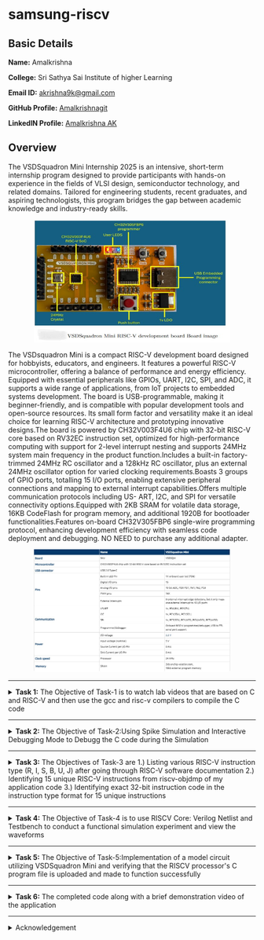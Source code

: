 # samsung-riscv

##  Basic Details

**Name:** Amalkrishna

**College:** Sri Sathya Sai Institute of higher Learning

**Email ID:** akrishna9k@gmail.com  

**GitHub Profile:** [Amalkrishnagit](https://github.com/Amalkrishnagit)

**LinkedIN Profile:** [Amalkrishna AK](https://www.linkedin.com/in/amalkrishna-ak)

## Overview
The VSDSquadron Mini Internship 2025 is an intensive, short-term internship program designed to provide participants with hands-on experience in the fields of VLSI design, semiconductor technology, and related domains. Tailored for engineering students, recent graduates, and aspiring technologists, this program bridges the gap between academic knowledge and industry-ready skills.

 <p align="center">
	 <img width="400" height="250" src="Overview/1.jpeg">
	 
</p>

The VSDsquadron Mini is a compact RISC-V development board designed for hobbyists, educators, and engineers. It features a powerful RISC-V microcontroller, offering a balance of performance and energy efficiency. Equipped with essential peripherals like GPIOs, UART, I2C, SPI, and ADC, it supports a wide range of applications, from IoT projects to embedded systems development. The board is USB-programmable, making it beginner-friendly, and is compatible with popular development tools and open-source resources. Its small form factor and versatility make it an ideal choice for learning RISC-V architecture and prototyping innovative designs.The board is powered by CH32V003F4U6 chip with 32-bit RISC-V core based on RV32EC instruction set, optimized for high-performance computing with support for 2-level interrupt nesting and supports 24MHz system main frequency in the product function.Includes a built-in factory-trimmed 24MHz RC oscillator and a 128kHz RC oscillator, plus an external 24MHz oscillator option for varied clocking requirements.Boasts 3 groups of GPIO ports, totalling 15 I/O ports, enabling extensive peripheral connections and mapping to external interrupt capabilities.Offers multiple communication protocols including US- ART, I2C, and SPI for versatile connectivity options.Equipped with 2KB SRAM for volatile data storage, 16KB CodeFlash for program memory, and additional 1920B for bootloader functionalities.Features on-board CH32V305FBP6 single-wire programming protocol, enhancing development efficiency with seamless code deployment and debugging. NO NEED to purchase any additional adapter.
 <p align="center">
	 <img width="400" height="250" src="Overview/2.jpeg">
	 
</p>


-------------------------------------------------

<details>
<summary><b>Task 1:</b> The Objective of Task-1 is to watch lab videos that are based on C and RISC-V and then use the gcc and risc-v compilers to compile the C code</summary>

### C Language based LAB
We have to follow the given steps to compile any **.c** file in our machine:  
1. Open the bash terminal and locate to the directory where you want to create your file. Then run the following command:

	```
	gedit sum.c or leafpad sum1ton.c
	```  
2. This will open the editor and allows you to write into the file that you have created. You have to write the C code of printing the sum of n numbers. Once you are done with your code, save your file, and then close the editor.

Installing Leafpad editor
 ![1 Installing Leafpad editor](https://github.com/user-attachments/assets/cf0d0b1f-2648-497f-8e25-4988b0ed6498)

 ![2 ILE 2](https://github.com/user-attachments/assets/c3880c81-035f-4148-8f83-11773a7a1025)

Creating a file named "sum1ton.c"

 ![3](https://github.com/user-attachments/assets/66d37427-0388-4628-a0df-5c79066dd790)

A C-programme is written to find the sum of numbers from 1 to n, and the programme is executed.
 ![4](https://github.com/user-attachments/assets/2c8e884c-3864-416b-aaab-07542628cb0f)

4. To the C code on your terminal, run the following command:

	```
	gcc sum.c/gcc sum1ton.c
	./a.out
	```
### C Code compiled on gcc Compiler:

 The programme is then compiled using the gcc compiler.

 ![5 2 Calling out the programme](https://github.com/user-attachments/assets/70a4ad2d-5a52-473b-a96d-90cf4546d541)



 ![4 2 Compiling the program](https://github.com/user-attachments/assets/d3850517-d8e3-4831-8ad1-f5a0dd0da041)


Cross-verification of the output of the programme.

 ![5 confirming](https://github.com/user-attachments/assets/101136e5-5033-4b38-b643-5cc9837168ff)


Updating the written programme to start a new command in the next line.


 ![6 Updating the programme](https://github.com/user-attachments/assets/40454273-9f46-4c57-b2cc-5c179b2fe81f)

We can see that the next command starts in a new line.
 ![7 The next command starts in a new line](https://github.com/user-attachments/assets/56b8c3eb-19ba-43c0-adbd-3e20518fb912)

Playing around with the programme.

 ![8 Playing Around](https://github.com/user-attachments/assets/96f30490-8836-460c-8a9f-b03cf6a4f1f7)


 ![8 2](https://github.com/user-attachments/assets/d162f5f6-db17-48c7-af3b-9c71d372caec)

Renaming the written programme from sum1ton.c to lab1sum1ton.c via the terminal.

 ![9 Renaming a file](https://github.com/user-attachments/assets/12edf1f1-bf72-4bb9-8d99-81ee255a26db)

The clear screen command -clear.
 ![10 Clear sreen](https://github.com/user-attachments/assets/604a9394-ce6c-472b-a74c-36aa88bc9e7b)
 

### Compiled C output:
 
Compiling the written programme using Risc-V compiler.
 ![11 compiling using RISCv compiler](https://github.com/user-attachments/assets/39d69293-072b-4060-ba6c-f1afd251bb10)


The objectdump command is employed , and filtered out the main section which was found to have 17 instructions.
 ![12 objdump](https://github.com/user-attachments/assets/8136f9dd-ca4e-49ff-8777-ae04bc5e432f)

Cross-verification of the number of instructions.
 ![13 main section](https://github.com/user-attachments/assets/e4d77596-1eef-4d7a-92ba-2361798d9647)


 ![14 we have 17 instructions](https://github.com/user-attachments/assets/f826a5d3-5647-4ae0-8c2d-5dc2884818cd)
### RISCV based LAB
We have to do the same compilation of our code but this time using RISCV gcc compiler. Follow the given steps:  
1. Open the terminal and run the given command:  

	```
	cat sum1ton.c
	```
### Cat Command:


2. Using the **cat** command, the entire C code will be displayed on the terminal. Now run the following command to compile the code in riscv64 gcc compiler:  

	```
	riscv64-unknown-elf-gcc -O1 -mabi=lp64 -march=rv64i -o sum1ton.o sum1ton.c
	```
3. Open a new terminal and run the given command:    

	```
	riscv64-unknown-elf-objdump -d sum1ton.o
	```
### Objdump using -O1 format:


4. Open the previous tab and run the following command to compile the code in riscv64 gcc compiler:  

	```
	riscv64-unknown-elf-gcc -Ofast -mabi=lp64 -march=rv64i -o sum1ton.o sum1ton.c
	```

5. Open a new terminal and run the given command:    

	```
	riscv64-unknown-elf-objdump -d sum1ton.o
	```
### Objdump using -Ofast format:

Changing the **option** fron **-O1 to -Ofast**
 ![15  Ofast](https://github.com/user-attachments/assets/7cf89e78-34eb-4d7d-8343-f732ad28e43f)

The number of instructions reduced from 17 to 13 under the -main section.

 ![15 2](https://github.com/user-attachments/assets/193fb232-633d-4539-a908-fc939eb327b7)

Check my [SSSIHL_Roadshow](https://github.com/Amalkrishnagit/SSSIHL_Roadshow)repository for a detailed explanation on the commands used above.

</details>

-------------------------------------------------

<details>
<summary><b>Task 2:</b> The Objective of Task-2:Using Spike Simulation and Interactive Debugging Mode to Debugg the C code during the Simulation</summary> 

### What is SPIKE in RISCV?
> * A RISC-V ISA is a simulator, enabling the testing and analysis of RISC-V programs without the need for actual hardware.  
> * Spike is a free, open-source C++ simulator for the RISC-V ISA that models a RISC-V core and cache system. It can be used to run programs and a Linux kernel, and can be a starting point for running software on a RISC-V target.    
  
### What is pk (Proxy Kernel)?  
> * The RISC-V Proxy Kernel, pk , is a lightweight application execution environment that can host statically-linked RISC-V ELF binaries.  
> * A Proxy Kernel in the RISC-V ecosystem simplifies the interaction between complex hardware and the software running on it, making it easier to manage, test, and develop software and hardware projects.  

### Testing the SPIKE Simulator  
The target is to run the ```sum1ton.c``` code using both ```gcc compiler``` and ```riscv compiler```, and both of the compiler must display the same output on the terminal. So to compile the code using **gcc compiler**, use the following command:  
```
gcc sum1ton.c  
./a.out
```
And to compile the code using **riscv compiler**, use the following command:  
```
spike pk sum1ton.o
```  
#### Spike Simulation:
 <p align="center">
  <img width="800" height="500" src="/Task-2/1.PNG">
</p>

#### Following are the snapshots of RISCV Objdump with **-O1** and **-Ofast** options  
  
#### Objdump in -O1:

```
riscv64-unknown-elf-gcc -O1 -mabi=lp64 -march=rv64i -o sum1ton.o sum1ton.c
```

 <p align="center">
  <img width="800" height="500" src="/Task-2/2-open objdump.PNG">
</p>
  
#### Objdump in -Ofast:

```
riscv64-unknown-elf-gcc -Ofast -mabi=lp64 -march=rv64i -o sum1ton.o sum1ton.c
```
 

#### Debugging the Assembly Language Program of  ```sum1ton.c```  
* Open the **Objdump** of code by using the following command  
```
riscv64-unknown-elf-objdump -d sum1ton.o | less  
```
* Open the debugger in another terminal by using the following command  
```
spike -d pk sum1ton.o
```
* The debugger will be opened in the terminal. Now, debugging operations can be performed as shown in the following snapshot.

#### Debugging:
 <p align="center">
  <img width="800" height="500" src="Task-2/3.PNG">
</p>
 <p align="center">
  <img width="800" height="500" src="/Task-2/4.PNG">
</p>
 <p align="center">
  <img width="800" height="500" src="/Task-2/4.1.PNG">
</p>
<p align="center">
  <img width="800" height="500" src="/Task-2/5.PNG">
</p>
<p align="center">
  <img width="800" height="500" src="/Task-2/5.1.PNG">
</p>
</details>

----------------------------------------

<details>
<summary><b>Task 3:</b>  The Objectives of Task-3 are 1.)  Listing various RISC-V instruction type (R, I, S, B, U, J) after going through RISC-V software documentation 2.) Identifying 15 unique RISC-V instructions from riscv-objdmp of my application code 3.) Identifying exact 32-bit instruction code in the instruction type format for 15 unique instructions</summary>

## WHAT IS RISC-V?
- RISC-V is an open-source instruction set architecture (ISA) that allows developers to create processors tailored for specific applications.
- RISC-V is based on reduced instruction set computer principles and is the fifth generation of processors built on this concept.
- RISC-V can also be understood as an alternative processor technology that is free and open-source, meaning you don't need to purchase a license to use it.

## INSTRUCTIONS FORMAT IN RISC-V
The instruction format of a processor dictates how machine language instructions are structured and organized for the processor to execute. Each instruction is composed of a series of 0s and 1s, with each segment containing information about the location and operation of data.  
There are six primary instruction formats in RISC-V:

1. R-format
2. I-format
3. S-format
4. B-format
5. U-format
6. J-format

#### RISCV Instruction Types

 <p align="center">
  <img width="800" height="500" src="/Task-3/Instuction types.PNG">
</p>

#### 1. R-type Instruction
In RV32, each instruction is 32 bits in size. R-type instructions perform operations on registers (not memory) and are used for various arithmetic and logical operations. The 32-bit instruction is divided into six fields:

 <p align="center">
  <img width="800" height="100" src="/Task-3/R.PNG">
</p>

- **opcode** (7 bits): Specifies the type of instruction.
- **rd** (5 bits): The destination register where the result of the operation is stored.
- **func3** (3 bits): Specifies the type of operation performed.
- **rs1, rs2** (5 bits each): Source registers used in the operation.
- **func7** (7 bits): Further specifies the operation.

#### 2. I-type Instruction
I-type instructions involve operations that use both registers and an immediate value (not memory). These instructions are used for immediate and load operations. The instruction format is as follows:

 <p align="center">
  <img width="800" height="100" src="/Task-3/I.PNG">
</p>

- **opcode** (7 bits): Specifies the type of instruction.
- **rd** (5 bits): The destination register for the result.
- **func3** (3 bits): Specifies the type of operation.
- **rs1** (5 bits): Source register.
- **imm[11:0]** (12 bits): A 12-bit signed immediate value used in the operation.

#### 3. S-type Instruction
S-type instructions are used for store operations where data is stored from a register to memory. The 32-bit instruction is divided as follows:

 <p align="center">
  <img width="800" height="100" src="/Task-3/S.PNG">
</p>

- **opcode** (7 bits): Specifies the type of instruction.
- **imm[11:5]** (7 bits) and **imm[4:0]** (5 bits): The 12-bit immediate value is split across two fields, specifying the store offset.
- **rs1** (5 bits): The register containing the data to store.
- **rs2** (5 bits): The register containing the address where data should be stored.
- **func3** (3 bits): Specifies the type of store (byte, half-word, or word).

#### 4. B-type Instruction
B-type instructions are used for conditional branching based on comparisons. The 32-bit instruction format is as follows:

 <p align="center">
  <img width="800" height="100" src="/Task-3/B.PNG">
</p>

- **opcode** (7 bits): Specifies the type of instruction.
- **imm[12]** (1 bit), **imm[10:5]** (6 bits), **imm[4:1]** (4 bits), and **imm[11]** (1 bit): These bits form the 12-bit signed immediate used for the branch offset.
- **rs1, rs2** (5 bits each): Source registers involved in the comparison.
- **func3** (3 bits): Defines the condition used for branching.

#### 5. U-type Instruction
U-type instructions are used to transfer an immediate value into the destination register. The format is simple and involves only two instructions: `LUI` and `AUIPC`.

 <p align="center">
  <img width="800" height="100" src="/Task-3/U.PNG">
</p>

- **opcode** (7 bits): Specifies the type of instruction.
- **rd** (5 bits): The destination register for the immediate value.
- **imm[19:0]** (20 bits): The 20-bit immediate value that is transferred to the destination register.

For example, the instruction `lui x15, 0x13579` would load the value `0x13579000` into the upper 20 bits of register `x15`.

#### 6. J-type Instruction
J-type instructions are used for jump operations. These instructions are often used for loops and branching to a specified memory location. The format is as follows:

 <p align="center">
  <img width="800" height="100" src="/Task-3/J.PNG">
</p>

- **opcode** (7 bits): Specifies the type of instruction.
- **imm[20]** (1 bit), **imm[10:1]** (10 bits), **imm[11]** (1 bit), and **imm[19:12]** (8 bits): These bits form the 20-bit signed immediate for the jump address.
- **rd** (5 bits): The destination register (used for return addresses).

## Commands for Extracting RISC-V Instructions
<details>
<summary>Commands</summary>
	
#### Compile the C program into a RISC-V ELF binary
```
riscv64-unknown-elf-gcc -march=rv32i -mabi=ilp32 -o sum1ton sum1ton.c
```

#### Generate a disassembly of the binary
```
riscv64-unknown-elf-objdump -d sum1ton > sum1ton.objdump
```

#### Display the main function's disassembly, with 30 lines of context
```
riscv64-unknown-elf-objdump -d sum1ton | grep -A 30 "<main>:"
```
<p align="center">
  <img width="800" height="500" src="/Task-3/1.PNG">
</p>

#### Filter for arithmetic and logical instructions: add, sub, and, or
```
riscv64-unknown-elf-objdump -d sum1ton | grep -E "add|sub|and|or"
```
<p align="center">
  <img width="800" height="500" src="/Task-3/2.PNG">
</p>

#### Filter for immediate arithmetic, load, and jump instructions: addi, lw, jalr
```
riscv64-unknown-elf-objdump -d sum1ton | grep -E "addi|lw|jalr"
```
<p align="center">
  <img width="800" height="500" src="/Task-3/3.PNG">
</p>

#### Filter for store and branch instructions: sw, beq, bne, blt, bge
```
riscv64-unknown-elf-objdump -d sum1ton | grep -E "sw|beq|bne|blt|bge"
```

#### Filter for control flow and address instructions: lui, auipc, jal
```
riscv64-unknown-elf-objdump -d sum1ton | grep -E "lui|auipc|jal"
```

#### Count occurrences of each unique instruction
```
riscv64-unknown-elf-objdump -d sum1ton | grep -o "\s\w\+\s" | sort | uniq -c
```
</details>

# Instructions with explaination
<details>
<summary>Now, let's analyse each instruction one by one</summary>
	
# RISC-V Instructions Explanation

This document provides a detailed explanation of the given RISC-V assembly instructions, including their types, functionality, and corresponding 32-bit representations.

### 1. `xor a5, a4, a5`
- **Type**: R-type  
- **Description**: Adds the values in `a4` and `a5`, and stores the result in `a5`.  
- **Fields**:  
  - **opcode**: 0110011  
  - **rs1**: a4 = 01110 
  - **rs2**: a5 = 01111
  - **rd**: a5 = 01111   
  - **func3**: 000  
  - **func7**: 0000000  
- **32-bit Instruction**: `0000000_01111_01110_000_01111_0110011`

---

### 2. `addi a5, a5, 1`
- **Type**: I-type  
- **Description**: Adds the immediate value `1` to the value in `a5`, and stores the result in `a5`.  
- **Fields**:  
  - **opcode**: 0010011  
  - **rd**: a5 = 01111  
  - **rs1**: a5 = 01111  
  - **imm**: 0000000000000001  
  - **func3**: 000  
- **32-bit Instruction**: `0000000000000001_01111_000_01111_0010011`

---

### 3. `sub a2, a2, a0`
- **Type**: R-type  
- **Description**: Subtracts the value in `a0` from the value in `a2`, and stores the result in `a2`.  
- **Fields**:  
  - **opcode**: 0110011  
  - **rd**: a2 = 01100
  - **rs1**: a2 = 01100
  - **rs2**: a0 = 01010  
  - **func3**: 000  
  - **func7**: 0100000  
- **32-bit Instruction**: `0100000_01010_01100_000_01100_0110011`

---

### 4. `and a5, a5, a4`
- **Type**: R-type  
- **Description**: Performs a bitwise AND operation between the values in `a5` and `a4`, and stores the result in `a5`.  
- **Fields**:  
  - **opcode**: 0110011  
  - **rd**: a5 = 01111
  - **rs1**: a5 = 01111  
  - **rs2**: a4 = 01110  
  - **func3**: 111  
  - **func7**: 0000000  
- **32-bit Instruction**: `0000000_01110_01111_111_01111_0110011`

---

### 5. `or a1, a1, a3`
- **Type**: R-type  
- **Description**: Performs a bitwise OR operation between the values in `a5` and `a6`, and stores the result in `a5`.  
- **Fields**:  
  - **opcode**: 0110011  
  - **rd**: a1 = 01011  
  - **rs1**: a1 =01011  
  - **rs2**: a3 = 01101  
  - **func3**: 110  
  - **func7**: 0000000  
- **32-bit Instruction**: `0000000_01101_01011_110_01011_0110011`

---

### 6. `xor a4, a7, a4`
- **Type**: R-type  
- **Description**: Performs a bitwise XOR operation between the values in `a7` and `a4`, and stores the result in `a4`.  
- **Fields**:  
  - **opcode**: 0110011  
  - **rd**: a4 = 01110 
  - **rs1**: a7 = 10001  
  - **rs2**: a4 = 01110 
  - **func3**: 100  
  - **func7**: 0000000  
- **32-bit Instruction**: `0000000_01110_10001_100_01110_0110011`

---

### 7. `lw a5, 16(sp)`
- **Type**: I-type  
- **Description**: Loads a word from the memory address obtained by adding `16` to the value in `sp`, and stores it in `a5`.  
- **Fields**:  
  - **opcode**: 0000011  
  - **rd**: a5 = 01111  
  - **rs1**: sp = 00010  
  - **imm**: 0000000000010000  
  - **func3**: 010  
- **32-bit Instruction**: `0000000000010000_00010_010_01111_0000011`

---

### 8. `sw a3, 16(sp)`
- **Type**: S-type  
- **Description**: Stores the value in `a3` at the memory address obtained by adding `16` to the value in `sp`.  
- **Fields**:  
  - **opcode**: 0100011  
  - **rs1**: sp = 00010  
  - **rs2**: a3 = 01101 
  - **imm**: 0000000 10000 
  - **func3**: 010  
- **32-bit Instruction**: `0000000_01101_00010_010_10000_0100011`

---

### 9. `beq s0, a2, 14650`
- **Type**: B-type  
- **Description**: Branches to the address offset `14650` if `s0` equals `a2`.  
- **Fields**:  
  - **opcode**: 1100011  
  - **rs1**: s0 = 01000  
  - **rs2**: a2 = 01100  
  - **imm**: 0 000011 1100 0  
  - **func3**: 000  
- **32-bit Instruction**:  `0_000011_01100_01000_000_1100_0_1100011`

---

### 10. `bne a1, a5, 145fc`
- **Type**: B-type  
- **Description**: Branches to the address offset `145fc` if `a1` does not equal `a5`.  
- **Fields**:  
  - **opcode**: 1100011  
  - **rs1**: a1 = 01011  
  - **rs2**: a5 = 01111  
  - **imm**: 1_111111_0100_1  
  - **func3**: 001  
- **32-bit Instruction**: `1_111111_01111_01011_001_0100_1_1100011`

---

### 11. `sll a7, a7, a2`
- **Type**: R-type  
- **Description**: Performs a logical left shift of `a7` by the number of positions specified in the lower bits of `a2`, and stores the result in `a7`.  
- **Fields**:  
  - **opcode**: 0110011  
  - **rd**: a7 = 10001 
  - **rs1**: a7 = 10001  
  - **rs2**: a2 = 01100  
  - **func3**: 001  
  - **func7**: 0000000  
- **32-bit Instruction**: `0000000_01100_10001_001_10001_0110011`

---

### 12. `lui a5, 0x80`
- **Type**: U-type  
- **Description**: Loads the value `0x80` into the upper 20 bits of `a5`.  
- **Fields**:  
  - **opcode**: 0110111  
  - **rd**: a5 = 01111
  - **imm**: 00000000000010000000  
- **32-bit Instruction**:  `00000000000010000000_01111_0110111`

---

### 13. `jal ra, 22a08`
- **Type**: J-type  
- **Description**: Jumps to the address offset `22a08` and stores the return address in `ra`.  
- **Fields**:  
  - **opcode**: 1101111  
  - **rd**: ra = 00001  
  - **imm**: 0_0110110110_0_00010000 
- **32-bit Instruction**: `00110110110000010000_00001_1101111`

---

### 14. `jalr a5`
- **Type**: I-type  
- **Description**: Jumps to the address specified in `a5` and stores the return address in `ra`.  
- **Fields**:  
  - **opcode**: 1100111  
  - **rd**: ra = 00001  
  - **rs1**: a5 = 01111  
  - **imm**: 000000000000  
  - **func3**: 000  
- **32-bit Instruction**: `000000000000_01111_000_00001_1100111`

---

### 15. `auipc a0, 0x1`
- **Type**: U-type  
- **Description**: Adds the immediate value `0x1` shifted left 12 bits to the current PC and stores the result in `a0`.  
- **Fields**:  
  - **opcode**: 0010111  
  - **rd**: a0 = 01010 
  - **imm**: 00000000000000000001  
- **32-bit Instruction**: `00000000000000000001_01010_0010111`
</details>

# Example Application with its Instructions
<details>
<summary>Given below is a simple C program that performs basic mathematical operations like addition, subtraction, multiplication, and division</summary>
	
```c
//C program

#include <stdio.h>

int main() {
    double num1, num2;
    
    // Taking input from the user
    printf("Enter two numbers: ");
    scanf("%lf %lf", &num1, &num2);

    // Performing mathematical operations
    double sum = num1 + num2;
    double difference = num1 - num2;
    double product = num1 * num2;
    double quotient = (num2 != 0) ? (num1 / num2) : 0; // Handling division by zero

    // Displaying results
    printf("\nResults:\n");
    printf("Sum: %.2lf\n", sum);
    printf("Difference: %.2lf\n", difference);
    printf("Product: %.2lf\n", product);
    
    if (num2 != 0) {
        printf("Quotient: %.2lf\n", quotient);
    } else {
        printf("Division by zero is not allowed.\n");
    }

    return 0;
}

```

 <p align="center">
  <img width="800" height="500" src="/Task-3/5.PNG">
</p>
</details>


<details>
<summary>Now, let's analyse each instruction one by one present in model application</summary>

### 1) `xor s0, a5, a1`
- **Type**: R-type  
- **Description**: Performs a bitwise XOR operation between the values in `a5` and `a1`, and stores the result in `s0`.  
- **Fields**:  
  - **opcode**: 0110011  
  - **rd**: s0 = 10010 
  - **rs1**: a5 = 01111  
  - **rs2**: a1 = 01011 
  - **func3**: 100  
  - **func7**: 0000000  
- **32-bit Instruction**: `0000000_01011_01111_100_01110_0110011`

----------------------------------------------

### 2) `addi a5, a5, 1`
* This is an I-type instruction used for adding an immediate value to a register.
* `a5` is both the source register (rs1) and the destination register (rd).
* The immediate value `1` is added to the value in register `a5` and the result is stored in `a5`.
* Opcode for `addi` = `0010011`
* rd = `a5` = `01111`
* rs1 = `a5` = `01111`
* imm = `1` = `000000000001`
* func3 = `000`

**32 bits instruction:** `000000000001_01111_000_01111_0010011`

----------------------------------------------

### 3) `beq a2, a0, 2472c`
* This is a B-type instruction used for conditional branching (branch if equal).
* If the values in registers `a2` and `a0` are equal, the program counter will jump to the specified offset (`2472c`).
* Opcode for `beq` = `1100011`
* rs1 = `a2` = `01100`
* rs2 = `a0` = `01010`
* imm = `2472c` = `0_001101_0100_0`
* func3 = `000`

**32 bits instruction:** `0001101_01010_01100_000_01000_1100011`

----------------------------------------------

### 4) `lw a5, -20(s0)`
* This is an I-type instruction used for loading a word from memory.
* The value at memory address `s0 - 20` (no offset) is loaded into register `a5`.
* Opcode for `lw` = `0000011`
* rd = `a5` = `01111`
* rs1 = `s0` = `01000`
* imm = `-20` = `111111101100`
* func3 = `010`

**32 bits instruction:** `111111101100_01000_010_01111_0000011`

----------------------------------------------

### 5) `bne t3, a5, 23450`
* This is a B-type instruction used for conditional branching (branch if not equal).
* If the values in registers `t3` and `a5` are not equal, the program counter will jump to the specified offset (`23450`).
* Opcode for `bne` = `1100011`
* rs1 = `t3` = `11100`
* rs2 = `a5` = `01111`
* imm = `23450` = `1_1111110_0010_1`
* func3 = `001`

**32 bits instruction:** `1111111_01111_11100_001_00101_1100011`

----------------------------------------------

### 6) `sub a5, a5, a0`
- **Type**: R-type  
- **Description**: Subtracts the value in `a0` from the value in `a5`, and stores the result in `a5`.  
- **Fields**:  
  - **opcode**: 0110011  
  - **rd**: a5 = 01111
  - **rs1**: a5 = 01111
  - **rs2**: a0 = 01100  
  - **func3**: 000  
  - **func7**: 0100000  
- **32-bit Instruction**: `0100000_01100_01111_000_01111_0110011`
  
----------------------------------------------

### 7) `or t3, t3, a6`
* This is an R-type instruction used for performing a bitwise OR operation between two registers.
* The values in registers `t3` and `a6` are bitwise OR’ed, and the result is stored in register `t3`.
* Opcode for `or` = `0110011`
* rd = `t3` = `11100`
* rs1 = `t3` = `11100`
* rs2 = `a6` = `10000`
* func3 = `110`
* func7 = `0000000`

**32 bits instruction:** `0000000_10000_11100_110_11100_0110011`

----------------------------------------------

### 8) `slli a2, a5, 0x1d`
* This is an I-type instruction used for shifting a register value left by an immediate number of bits.
* The value in register `a5` is shifted left by `0x1d` (29 in decimal), and the result is stored in register `a2`.
* Opcode for `slli` = `0010011`
* rd = `a2` = `01100`
* rs1 = `a5` = `01111`
* imm = `0x1d` = `000000011101`
* func3 = `001`

**32 bits instruction:** `000000011101_01111_001_01100_0010011`

----------------------------------------------

### 9) `sw a2, 20(sp)`
- **Type**: S-type  
- **Description**: Stores the value in `a2` at the memory address obtained by adding `20` to the value in `sp`.  
- **Fields**:  
  - **opcode**: 0100011  
  - **rs1**: sp = 00010  
  - **rs2**: a2 = 01100 
  - **imm**: 0000000 10100 
  - **func3**: 010  
- **32-bit Instruction**: `0000000_01100_00010_010_10100_0100011`
----------------------------------------------

### 10) `mv a0, a5`
* This is a pseudo-instruction that copies the value in `a5` to `a0`.
* It is equivalent to `addi a0, a5, 0`.
* Opcode for `addi` = `0010011`
* rd = `a0` = `01010`
* rs1 = `a5` = `01111`
* imm = `0` = `000000000000`
* func3 = `000`

**32 bits instruction:** `000000000000_01111_000_01010_0010011`

----------------------------------------------

### 11) `lui a5, 0x25`
* This is a U-type instruction used for loading an upper immediate value into a register.
* The value `0x25` is loaded into the upper 20 bits of register `a5`.
* Opcode for `lui` = `0110111`
* rd = `a5` = `01111`
* imm = `0x25` = `000000000000001000101`

**32 bits instruction:** `00000000000000100101_01111_0110111`

----------------------------------------------

### 12) `jal ra, 10420`
* This is a J-type instruction used for performing a jump and link operation.
* The program counter is updated by the immediate value (`10420`), and the return address is stored in `ra`.
* Opcode for `jal` = `1101111`
* rd = `ra` = `00001`
* imm = `10420` = `0_0100111100_0_00000000`

**32 bits instruction:** `00100111100000000000_00001_1101111`

----------------------------------------------

### 13) `and a5, a5, a2`
* All the arithmetic and logical operations are performed using R-type instruction format, hence this instruction belongs to R-type instruction set.  
* a5 is the destination register that will hold the value of a5 & a2, means performing AND operation bit by bit.  
* Opcode for AND = 0110011  
* rd = a5 = 01111  
* rs1 = a5 = 01111  
* rs2 = a2 = 01100 
* func3 = 111  
* func7 = 0000000  

**32 bits instruction :** `0000000_01100_01111_111_01111_0110011`

----------------------------------------------

### 14) `beqz t6, 23c79`
* This is a B-type instruction used for conditional branching (branch if equal to zero).
* If the value in register `t6` is zero, the program counter will jump to the specified offset (`23c79`).
* Opcode for `beqz` = `1100011`
* rs1 = `t6` = `11111`
* rs2 = `x0` = `00000`
* imm = `23c79` = `0_000000_0100_0`
* func3 = `000`

**32 bits instruction:** `0000000_00000_11111_000_01000_1100011`

</details>

</details>

----------------------------------------------

<details>
<summary><b>Task 4:</b> The Objective of Task-4 is to use RISCV Core: Verilog Netlist and Testbench to conduct a functional simulation experiment and view the waveforms</summary>  
<br>

>***NOTE:** Since this research internship does not include building the RISCV architecture or writing its testbench, we will utilize the pre-existing Verilog code and testbench. The following GitHub repository was used as a reference  : [iiitb_rv32i](https://github.com/vinayrayapati/rv32i/)*    
  
### Steps to perform functional simulation of RISCV 
1. download the ```iiitb_rv32i.v``` and ```iiitb_rv32i_tb.v``` files from
https://github.com/vinayrayapati/rv32i/
3. Create a new directory with your name ```mkdir <your_name>```
4. Copy the files ```iiitb_rv32i.v``` and ```iiitb_rv32i_tb.v``` to this directory
  
  
5. To run and simulate the verilog code, enter the following command:  
	```
	$ iverilog -o iiitb_rv32i iiitb_rv32i.v iiitb_rv32i_tb.v
	$ ./iiitb_rv32i
	```
6. To see the simulation waveform in GTKWave, enter the following command:
	```
	$ gtkwave iiitb_rv32i.vcd
	```

 <p align="center">
  <img width="800" height="500" src="/Task-4/1.PNG">
</p>

7. The following window will appear when GTKWave opens 

 <p align="center">
  <img width="800" height="500" src="/Task-4/2.GTK.PNG">
</p>
 
Every instruction in the provided verilog file is hard-coded, as seen in the picture below. Hard-coded indicates that each instruction has been hard-coded according to the designer's own pattern rather than adhering to the RISCV specifications bit pattern. As a result, the 32-bit instruction we produced in Task 3 will not correspond to the specified instruction.  
  
 <p align="center">
  <img width="800" height="500" src="/Task-4/3.Hard coded Instructions.PNG">
</p>
  
#### The following table shows the differences between standard RISCV ISA and the Instruction Set given in the reference repository:  


|  **Operation**  |  **Standard RISCV ISA**  |  **Hardcoded ISA**  |  
|  :----:  |  :----:  |  :----:  |  
|  ADD R6, R2, R1  |  32'h00110333  |  32'h02208300  |  
|  SUB R7, R1, R2  |  32'h402083b3  |  32'h02209380  |  
|  AND R8, R1, R3  |  32'h0030f433  |  32'h0230a400  |  
|  OR R9, R2, R5  |  32'h005164b3  |  32'h02513480  |  
|  XOR R10, R1, R4  |  32'h0040c533  |  32'h0240c500  |  
|  SLT R1, R2, R4  |  32'h0045a0b3  |  32'h02415580  |  
|  ADDI R12, R4, 5  |  32'h004120b3  |  32'h00520600  |  
|  BEQ R0, R0, 15  |  32'h00000f63  |  32'h00f00002  |  
|  SW R3, R1, 2  |  32'h0030a123  |  32'h00209181  |  
|  LW R13, R1, 2  |  32'h0020a683  |  32'h00208681  |  
|  SRL R16, R14, R2  |  32'h0030a123  |  32'h00271803  |
|  SLL R15, R1, R2  |  32'h002097b3  |  32'h00208783  |  
	 

#### *Analysing the Output Waveform of various instructions that we have covered in TASK-2*  

**```Instruction 1: ADD R6, R2, R1```**

<p align="center">
  <img width="500" src="/Task-4/ADD.PNG">
</p>

---

**```Instruction 2: SUB R7, R1, R2```**

<p align="center">
  <img width="500" src="/Task-4/SUB.PNG">
</p>

---

**```Instruction 3: AND R8, R1, R3```**

<p align="center">
  <img width="500" src="/Task-4/AND.PNG">
</p>

---

**```Instruction 4: OR R9, R2, R5```**

<p align="center">
  <img width="500" src="/Task-4/OR.PNG">
</p>

---

**```Instruction 5: XOR R10, R1, R4```**

<p align="center">
  <img width="500" src="/Task-4/XOR.PNG">
</p>

---

**```Instruction 6: SLT R11, R2, R4```**

<p align="center">
  <img width="500" src="/Task-4/SLT.PNG">
</p>

---

**```Instruction 7: ADDI R12, R4, 5```**

<p align="center">
  <img width="500" src="/Task-4/ADDI.PNG">
</p>

---

**```Instruction 8: BEQ R0, R0, 15```**

<p align="center">
  <img width="500" src="/Task-4/BEQ.PNG">
</p>

---

**```Instruction 9: SW R3, R1, 2```**

<p align="center">
  <img width="500" src="/Task-4/SW.PNG">
</p>

---

**```Instruction 10: LW R13, R1, 2```**

<p align="center">
  <img width="500" src="/Task-4/LW.PNG">
</p>

</details>  

-----------------------------------

<details>
<summary><b>Task 5:</b> The Objective of Task-5:Implementation of a model circuit utilizing VSDSquadron Mini and verifying that the RISCV processor's C program file is uploaded and made to function successfully</summary> 

# Motion Detector System

## Overview
This C program is designed for a CH32V003 RISC-V Processor to control an LED and a buzzer based on the output from an Infrared  sensor (HW-201).
## Components Required
 * **VSD Squadron Mini (Microcontroller)**
 * **IR Sensor (HW-201**)
 * **Buzzer (Active or passive)**
 * **LED (Indicator for motion detection)**
 * **Resistors:
   330Ω (For LED protection)**,10kΩ (Pull-down resistor for PIR sensor)
 * Capacitor: 100µF/16V electrolytic capacitor (Noise filtering for PIR sensor)
 * **Breadboard & Jumper Wires**
 * **5V Power Supply or USB Cable (for microcontroller)**

## System Specifications
### CH32V003 RISC-V Processor
- Voltage: 1.8V to 3.6V
- Communication Protocols: I2C, SPI, UART
- GPIO Pins: Configurable for interfacing with external devices

### HW-201 IR Sensor

- Detection Method: Infrared reflection (reflects IR off objects)
- Detection Range: 2cm - 30cm (adjustable via potentiometer)
- Detection Angle: ~35°
- Response Time: Fast (~1ms)
- Operating Voltage: 3.3V - 5V (compatible with CH32V00x, STM32, ESP32, Arduino)
- Output Signal: Digital (HIGH = No object, LOW = Object detected)
- Output Voltage: 0V (LOW) / VCC (HIGH)
- Power Consumption: ≤20mA
- IR Sensor Pin	Microcontroller Connection
- VCC	3.3V or 5V (MCU Power)
- OUT	Digital Input Pin (GPIO/Interrupt)
- GND	Ground (Common with MCU)
- Use a 10kΩ pull-down resistor on the OUT pin for reliable readings.
- Place a 0.1µF capacitor across VCC-GND to reduce noise.
<p align="center">
 <img width="500" src="/Task-5/IMG 1.JPG">
</p>

## Circuit Connections
<p align="center">
 <img width="500" src="/Task-5/CIRCUIT 1.JPG">
</p>

### Connections:

- Output Pin of IR connected to PD2 Of VSDSquadron Mini Board.
- VCC Of IR connected to 5V Of VSDSquadron Mini Board.
- GND Pin of IR connected to GND Of VSDSquadron Mini Board.
- LED Anode Pin connected to PD4 Of VSDSquadron Mini Board.
- LED Cathode connected to GND Of VSDSquadron Mini Board.
- Buzzer connected to PD3 of VSD Squadron mini Board.

### Pinout Diagram:

     ┌────────────────────────┐
     │    VSD Squadron Mini   │
     │                        │
     │  [5V]  ----> VCC (IR)  │
     │  [GND] ----> GND (IR)  │
     │  [D2]  <---- OUT (IR)  │───┬─── 10kΩ ───> GND
     │  [D3]  ----> Buzzer +  │
     │  [D4]  ----> LED +     │───┬─── 330Ω ───> GND
     │  [GND] ----> Buzzer -  │
     │  [GND] ----> LED -     │
     └────────────────────────┘

</details>

---------------------------------------

<details>
<summary><b>Task 6:</b> The completed code along with a brief demonstration video of the application</summary> 

##  Programming the model
    ```
	
	#include <ch32v00x.h>
	#include <debug.h>
	
	#define IR_GPIO_PORT GPIOD
	#define IR_GPIO_PIN GPIO_Pin_2 // IR sensor connected to GPIO Pin 2
	
	#define LED_GPIO_PORT GPIOD
	#define LED_GPIO_PIN GPIO_Pin_4 // LED connected to GPIO Pin 4
	
	#define BUZZER_GPIO_PORT GPIOD
	#define BUZZER_GPIO_PIN GPIO_Pin_3 // Buzzer connected to GPIO Pin 3
	
	#define ENABLE_CLOCK RCC_APB2PeriphClockCmd(RCC_APB2Periph_GPIOD, ENABLE)
	
	void NMI_Handler(void) __attribute__((interrupt("WCH-Interrupt-fast")));
	void HardFault_Handler(void) __attribute__((interrupt("WCH-Interrupt-fast")));
	void Delay_Init(void);
	void Delay_Ms(uint32_t n);
	
	void GPIO_Config(void)
	{
	    GPIO_InitTypeDef GPIO_InitStructure = {0};
	
	    // Enable clock for GPIOD (LED, Buzzer, IR sensor)
	    ENABLE_CLOCK;
	
	    // Configure LED as Output
	    GPIO_InitStructure.GPIO_Pin = LED_GPIO_PIN;
	    GPIO_InitStructure.GPIO_Mode = GPIO_Mode_Out_PP; // Push-pull output
	    GPIO_InitStructure.GPIO_Speed = GPIO_Speed_50MHz;
	    GPIO_Init(LED_GPIO_PORT, &GPIO_InitStructure);
	
	    // Configure Buzzer as Output
	    GPIO_InitStructure.GPIO_Pin = BUZZER_GPIO_PIN;
	    GPIO_Init(BUZZER_GPIO_PORT, &GPIO_InitStructure);
	
	    // Configure PIR Sensor as Input
	    GPIO_InitStructure.GPIO_Pin = IR_GPIO_PIN;
	    GPIO_InitStructure.GPIO_Mode = GPIO_Mode_IPU; // Input with pull-up
	    GPIO_Init(IR_GPIO_PORT, &GPIO_InitStructure);
	}
	
	int main(void)
	{
	    NVIC_PriorityGroupConfig(NVIC_PriorityGroup_2);
	    SystemCoreClockUpdate();
	    Delay_Init();
	    GPIO_Config();
	
	    while (1)
	    {
	        // Read IR sensor status
	        uint8_t irStatus = GPIO_ReadInputDataBit(IR_GPIO_PORT, IR_GPIO_PIN);
	
	        if (irStatus == 1) // Motion detected
	        {
	            GPIO_SetBits(LED_GPIO_PORT, LED_GPIO_PIN); // Turn on LED
	      	    GPIO_ResetBits(BUZZER_GPIO_PORT, BUZZER_GPIO_PIN); // Turn off Buzzer       
	        }
	        else
	        {
	            GPIO_ResetBits(LED_GPIO_PORT, LED_GPIO_PIN); // Turn off LED
	     	   GPIO_SetBits(BUZZER_GPIO_PORT, BUZZER_GPIO_PIN); // Turn on Buzzer   
	        }
	
	        Delay_Ms(500); // Small delay to avoid flickering
	    }
	}
	
	void Delay_Init(void)
	{
	    SysTick->LOAD = SystemCoreClock / 1000 - 1; // 1ms per tick
	    SysTick->VAL = 0;
	    SysTick->CTRL = SysTick_CTRL_CLKSOURCE_Msk | SysTick_CTRL_ENABLE_Msk;
	}
	
	void Delay_Ms(uint32_t n)
	{
	    while (n--)
	    {
	        while (!(SysTick->CTRL & SysTick_CTRL_COUNTFLAG_Msk))
	            ;
	    }
	}
	
	void NMI_Handler(void) {}
	void HardFault_Handler(void)
	{
	    while (1)
	    {
	    }
	}
	

	```

 This program sets up a monitoring system that activates an LED and a buzzer when motion is detected by the IR sensor. It efficiently manages hardware through GPIO configurations and utilizes interrupts and delays to maintain responsive behavior while avoiding flickering effects in the LED and buzzer.
 
## Application Video
[Watch the Application Video]
</details>

----------------------------------

<details>  
<summary>Acknowledgement</summary>  
<br>  

I thank Sir Kunal Ghosh  for giving me this amazing  opportunity to be aware and learn about various processes in  VLSI Development,and also for introducing RISC-V Architecture with the VSDSquadron Mini.This internship program was a very inspiring and fulfilling experience. I want to express my gratitude to VLSI System Design for introducing this amazing research internship.I would also like to extend my sincere thanks to V.Sai Muthukumar for bringing this opportunity to Sri Sathya Sai Institute of higher Learning. 

</details>


